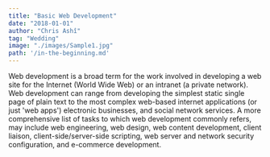 ```yaml
---
title: "Basic Web Development"
date: "2018-01-01"
author: "Chris Ashî"
tag: "Wedding"
image: "./images/Sample1.jpg"
path: '/in-the-beginning.md'
---
```

Web development is a broad term for the work involved in developing a web site for the Internet (World Wide Web) or an intranet (a private network). Web development can range from developing the simplest static single page of plain text to the most complex web-based internet applications (or just 'web apps') electronic businesses, and social network services. A more comprehensive list of tasks to which web development commonly refers, may include web engineering, web design, web content development, client liaison, client-side/server-side scripting, web server and network security configuration, and e-commerce development.
